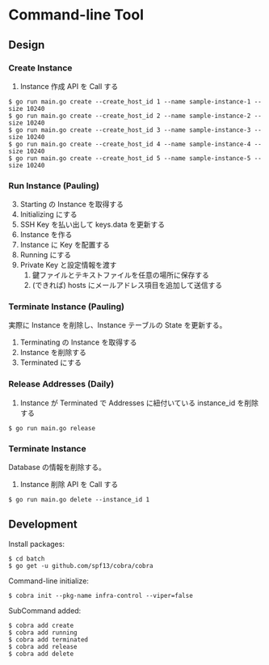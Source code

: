 # Command-line Tool
## Design
### Create Instance
1. Instance 作成 API を Call する

```
$ go run main.go create --create_host_id 1 --name sample-instance-1 --size 10240
$ go run main.go create --create_host_id 2 --name sample-instance-2 --size 10240
$ go run main.go create --create_host_id 3 --name sample-instance-3 --size 10240
$ go run main.go create --create_host_id 4 --name sample-instance-4 --size 10240
$ go run main.go create --create_host_id 5 --name sample-instance-5 --size 10240
```

### Run Instance (Pauling)
3. Starting の Instance を取得する
4. Initializing にする
5. SSH Key を払い出して keys.data を更新する
6. Instance を作る
7. Instance に Key を配置する
8. Running にする
9. Private Key と設定情報を渡す
   1. 鍵ファイルとテキストファイルを任意の場所に保存する
   2. (できれば) hosts にメールアドレス項目を追加して送信する

### Terminate Instance (Pauling)
実際に Instance を削除し、Instance テーブルの State を更新する。

1. Terminating の Instance を取得する
2. Instance を削除する
3. Terminated にする

### Release Addresses (Daily)
1. Instance が Terminated で Addresses に紐付いている instance_id を削除する

```
$ go run main.go release
```

### Terminate Instance
Database の情報を削除する。

1. Instance 削除 API を Call する

```
$ go run main.go delete --instance_id 1
```

## Development

Install packages:
```
$ cd batch
$ go get -u github.com/spf13/cobra/cobra
```

Command-line initialize:
```
$ cobra init --pkg-name infra-control --viper=false
```

SubCommand added:
```
$ cobra add create
$ cobra add running
$ cobra add terminated
$ cobra add release
$ cobra add delete
```
